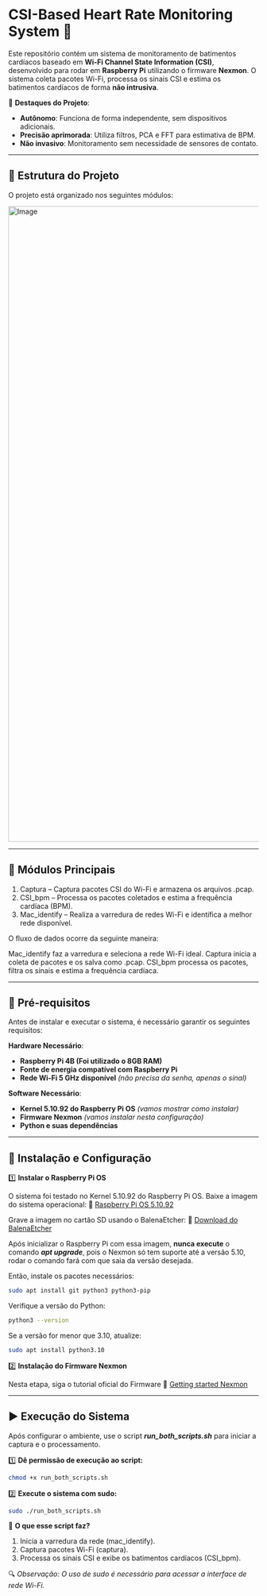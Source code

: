 # CSI-Based Heart Rate Monitoring System 📡

Este repositório contém um sistema de monitoramento de batimentos cardíacos baseado em **Wi-Fi Channel State Information (CSI)**, desenvolvido para rodar em **Raspberry Pi** utilizando o firmware **Nexmon**. O sistema coleta pacotes Wi-Fi, processa os sinais CSI e estima os batimentos cardíacos de forma **não intrusiva**.

📌 **Destaques do Projeto**:
- **Autônomo**: Funciona de forma independente, sem dispositivos adicionais.
- **Precisão aprimorada**: Utiliza filtros, PCA e FFT para estimativa de BPM.
- **Não invasivo**: Monitoramento sem necessidade de sensores de contato.

---

## 📁 **Estrutura do Projeto**
O projeto está organizado nos seguintes módulos:

<img width="1280" alt="Image" src="https://github.com/user-attachments/assets/f9234427-f1d5-41a5-a8bd-69aed6e2fc54" />

---

## 📌 **Módulos Principais**
1. Captura – Captura pacotes CSI do Wi-Fi e armazena os arquivos .pcap.
2. CSI_bpm – Processa os pacotes coletados e estima a frequência cardíaca (BPM).
3. Mac_identify – Realiza a varredura de redes Wi-Fi e identifica a melhor rede disponível.

O fluxo de dados ocorre da seguinte maneira:

Mac_identify faz a varredura e seleciona a rede Wi-Fi ideal.
Captura inicia a coleta de pacotes e os salva como .pcap.
CSI_bpm processa os pacotes, filtra os sinais e estima a frequência cardíaca.

---

## 📌 **Pré-requisitos**
Antes de instalar e executar o sistema, é necessário garantir os seguintes requisitos:

**Hardware Necessário**:
- **Raspberry Pi 4B (Foi utilizado o 8GB RAM)**
- **Fonte de energia compatível com Raspberry Pi**
- **Rede Wi-Fi 5 GHz disponível** *(não precisa da senha, apenas o sinal)*

**Software Necessário**:
- **Kernel 5.10.92 do Raspberry Pi OS** *(vamos mostrar como instalar)*
- **Firmware Nexmon** *(vamos instalar nesta configuração)*
- **Python e suas dependências**



---

## :wrench: **Instalação e Configuração**
1️⃣ **Instalar o Raspberry Pi OS**

O sistema foi testado no Kernel 5.10.92 do Raspberry Pi OS.
Baixe a imagem do sistema operacional:
🔗 [Raspberry Pi OS 5.10.92](https://downloads.raspberrypi.org/raspios_full_armhf/images/raspios_full_armhf-2022-01-28/)

Grave a imagem no cartão SD usando o BalenaEtcher:
🔗 [Download do BalenaEtcher](https://etcher.balena.io/)

Após inicializar o Raspberry Pi com essa imagem, **nunca execute** o comando _**apt upgrade**_, pois o Nexmon só tem suporte até a versão 5.10, rodar o comando fará com que saia da versão desejada. 

Então, instale os pacotes necessários:

```bash
sudo apt install git python3 python3-pip
```

Verifique a versão do Python:

```bash
python3 --version
```

Se a versão for menor que 3.10, atualize:

```bash
sudo apt install python3.10
```

2️⃣ **Instalação do Firmware Nexmon**

Nesta etapa, siga o tutorial oficial do Firmware 🔗 [Getting started Nexmon](https://github.com/nexmonster/nexmon_csi/tree/pi-5.10.92?tab=readme-ov-file#getting-started)

--- 

## ▶️ **Execução do Sistema**

Após configurar o ambiente, use o script _**run_both_scripts.sh**_ para iniciar a captura e o processamento.

1️⃣ **Dê permissão de execução ao script:**

```bash
chmod +x run_both_scripts.sh
```

2️⃣ **Execute o sistema com sudo:**
```bash
sudo ./run_both_scripts.sh
```

📌 **O que esse script faz?**

1. Inicia a varredura da rede (mac_identify).
1. Captura pacotes Wi-Fi (captura).
1. Processa os sinais CSI e exibe os batimentos cardíacos (CSI_bpm).

🔍 _Observação: O uso de sudo é necessário para acessar a interface de rede Wi-Fi._

